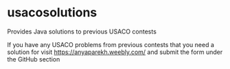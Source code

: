 # usacosolutions
Provides Java solutions to previous USACO contests

If you have any USACO problems from previous contests that you need a solution for visit https://anyaparekh.weebly.com/ and submit the form under the GitHub section
